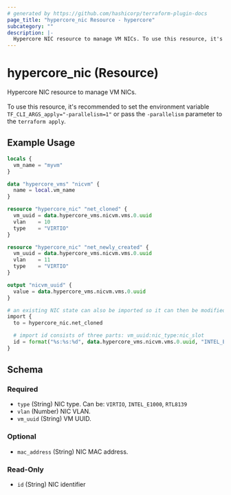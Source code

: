 ```yaml
---
# generated by https://github.com/hashicorp/terraform-plugin-docs
page_title: "hypercore_nic Resource - hypercore"
subcategory: ""
description: |-
  Hypercore NIC resource to manage VM NICs. To use this resource, it's recommended to set the environment variable TF_CLI_ARGS_apply="-parallelism=1" or pass the -parallelism parameter to the terraform apply.
---
```


# hypercore_nic (Resource)

Hypercore NIC resource to manage VM NICs. <br><br>To use this resource, it's recommended to set the environment variable `TF_CLI_ARGS_apply="-parallelism=1"` or pass the `-parallelism` parameter to the `terraform apply`.

## Example Usage

```terraform
locals {
  vm_name = "myvm"
}

data "hypercore_vms" "nicvm" {
  name = local.vm_name
}

resource "hypercore_nic" "net_cloned" {
  vm_uuid = data.hypercore_vms.nicvm.vms.0.uuid
  vlan    = 10
  type    = "VIRTIO"
}

resource "hypercore_nic" "net_newly_created" {
  vm_uuid = data.hypercore_vms.nicvm.vms.0.uuid
  vlan    = 11
  type    = "VIRTIO"
}

output "nicvm_uuid" {
  value = data.hypercore_vms.nicvm.vms.0.uuid
}

# an existing NIC state can also be imported so it can then be modified
import {
  to = hypercore_nic.net_cloned

  # import id consists of three parts: vm_uuid:nic_type:nic_slot
  id = format("%s:%s:%d", data.hypercore_vms.nicvm.vms.0.uuid, "INTEL_E1000", 1)
}
```

<!-- schema generated by tfplugindocs -->
## Schema

### Required

- `type` (String) NIC type. Can be: `VIRTIO`, `INTEL_E1000`, `RTL8139`
- `vlan` (Number) NIC VLAN.
- `vm_uuid` (String) VM UUID.

### Optional

- `mac_address` (String) NIC MAC address.

### Read-Only

- `id` (String) NIC identifier

